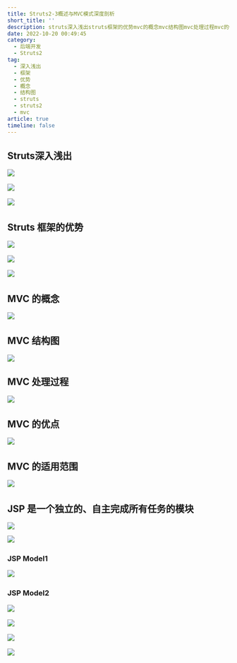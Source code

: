 ```yaml
---
title: Struts2-3概述与MVC模式深度剖析
short_title: ''
description: struts深入浅出​​​struts框架的优势​​​mvc的概念​mvc结构图mvc处理过程​mvc的优点​mvc的适用范围​jsp是一个独立的自主完成所有任务的模块​jspmodel​jspmodel​​​​
date: 2022-10-20 00:49:45
category:
  - 后端开发
  - Struts2
tag:
  - 深入浅出
  - 框架
  - 优势
  - 概念
  - 结构图
  - struts
  - struts2
  - mvc
article: true
timeline: false
---
```

## Struts深入浅出

![](https://img1.terwer.space/api/public/20221020010747.png)​

![](https://img1.terwer.space/api/public/20221020010957.png)​

![](https://img1.terwer.space/api/public/20221020011055.png)​

## Struts 框架的优势

![](https://img1.terwer.space/api/public/20221020011250.png)​

![](https://img1.terwer.space/api/public/20221020011341.png)​

![](https://img1.terwer.space/api/public/20221020011525.png)​

## MVC 的概念

![](https://img1.terwer.space/api/public/20221020011715.png)​

## MVC 结构图

![](https://img1.terwer.space/api/public/20221020011810.png) 

## MVC 处理过程

![](https://img1.terwer.space/api/public/20221020012131.png)​

## MVC 的优点

![](https://img1.terwer.space/api/public/20221020013111.png)​

## MVC 的适用范围

![](https://img1.terwer.space/api/public/20221020013243.png)​

## JSP 是一个独立的、自主完成所有任务的模块

![](https://img1.terwer.space/api/public/20221020013357.png) 

![](https://img1.terwer.space/api/public/20221020013517.png)​

### JSP Model1

![](https://img1.terwer.space/api/public/20221020013615.png)​

### JSP Model2

![](https://img1.terwer.space/api/public/20221020013711.png)​

![](https://img1.terwer.space/api/public/20221020013843.png)​

 ![](https://img1.terwer.space/api/public/20221020013946.png)​

![](https://img1.terwer.space/api/public/20221020014055.png)​